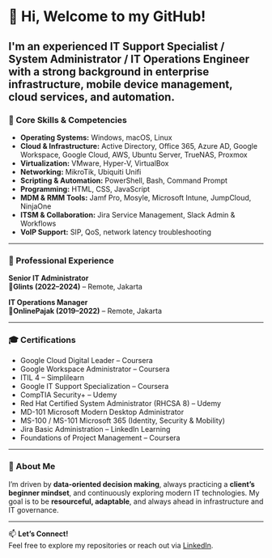 # 👋 Hi, Welcome to my GitHub! 
I'm an experienced **IT Support Specialist / System Administrator / IT Operations Engineer** with a strong background in enterprise infrastructure, mobile device management, cloud services, and automation.
---

### 🔧 Core Skills & Competencies

- **Operating Systems:** Windows, macOS, Linux
- **Cloud & Infrastructure:** Active Directory, Office 365, Azure AD, Google Workspace, Google Cloud, AWS, Ubuntu Server, TrueNAS, Proxmox
- **Virtualization:** VMware, Hyper-V, VirtualBox
- **Networking:** MikroTik, Ubiquiti Unifi
- **Scripting & Automation:** PowerShell, Bash, Command Prompt
- **Programming:** HTML, CSS, JavaScript
- **MDM & RMM Tools:** Jamf Pro, Mosyle, Microsoft Intune, JumpCloud, NinjaOne
- **ITSM & Collaboration:** Jira Service Management, Slack Admin & Workflows
- **VoIP Support:** SIP, QoS, network latency troubleshooting

---

### 💼 Professional Experience

**Senior IT Administrator**   
**🏢Glints (2022–2024)** – Remote, Jakarta  

**IT Operations Manager**  
**🏢OnlinePajak (2019–2022)** – Remote, Jakarta  


---

### 🎓 Certifications

- Google Cloud Digital Leader – Coursera
- Google Workspace Administrator – Coursera
- ITIL 4 – Simplilearn
- Google IT Support Specialization – Coursera
- CompTIA Security+ – Udemy
- Red Hat Certified System Administrator (RHCSA 8) – Udemy
- MD-101 Microsoft Modern Desktop Administrator
- MS-100 / MS-101 Microsoft 365 (Identity, Security & Mobility)
- Jira Basic Administration – LinkedIn Learning
- Foundations of Project Management – Coursera

---

### 🌟 About Me

I’m driven by **data-oriented decision making**, always practicing a **client’s beginner mindset**, and continuously exploring modern IT technologies. My goal is to be **resourceful, adaptable**, and always ahead in infrastructure and IT governance.

---

📫 **Let’s Connect!**  
Feel free to explore my repositories or reach out via [LinkedIn](https://www.linkedin.com/in/azminasrullah/).
